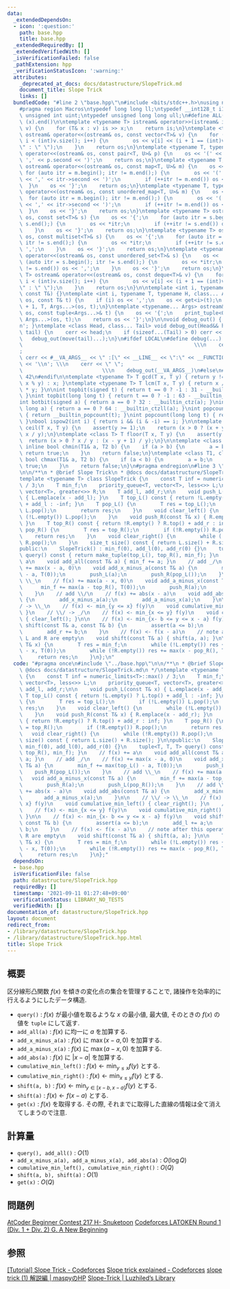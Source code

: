 ```yaml
---
data:
  _extendedDependsOn:
  - icon: ':question:'
    path: base.hpp
    title: base.hpp
  _extendedRequiredBy: []
  _extendedVerifiedWith: []
  _isVerificationFailed: false
  _pathExtension: hpp
  _verificationStatusIcon: ':warning:'
  attributes:
    _deprecated_at_docs: docs/datastructure/SlopeTrick.md
    document_title: Slope Trick
    links: []
  bundledCode: "#line 2 \"base.hpp\"\n#include <bits/stdc++.h>\nusing namespace std;\n\
    #pragma region Macros\ntypedef long long ll;\ntypedef __int128_t i128;\ntypedef\
    \ unsigned int uint;\ntypedef unsigned long long ull;\n#define ALL(x) (x).begin(),\
    \ (x).end()\n\ntemplate <typename T> istream& operator>>(istream& is, vector<T>&\
    \ v) {\n    for (T& x : v) is >> x;\n    return is;\n}\ntemplate <typename T>\
    \ ostream& operator<<(ostream& os, const vector<T>& v) {\n    for (int i = 0;\
    \ i < (int)v.size(); i++) {\n        os << v[i] << (i + 1 == (int)v.size() ? \"\
    \" : \" \");\n    }\n    return os;\n}\ntemplate <typename T, typename U> ostream&\
    \ operator<<(ostream& os, const pair<T, U>& p) {\n    os << '(' << p.first <<\
    \ ',' << p.second << ')';\n    return os;\n}\ntemplate <typename T, typename U>\
    \ ostream& operator<<(ostream& os, const map<T, U>& m) {\n    os << '{';\n   \
    \ for (auto itr = m.begin(); itr != m.end();) {\n        os << '(' << itr->first\
    \ << ',' << itr->second << ')';\n        if (++itr != m.end()) os << ',';\n  \
    \  }\n    os << '}';\n    return os;\n}\ntemplate <typename T, typename U> ostream&\
    \ operator<<(ostream& os, const unordered_map<T, U>& m) {\n    os << '{';\n  \
    \  for (auto itr = m.begin(); itr != m.end();) {\n        os << '(' << itr->first\
    \ << ',' << itr->second << ')';\n        if (++itr != m.end()) os << ',';\n  \
    \  }\n    os << '}';\n    return os;\n}\ntemplate <typename T> ostream& operator<<(ostream&\
    \ os, const set<T>& s) {\n    os << '{';\n    for (auto itr = s.begin(); itr !=\
    \ s.end();) {\n        os << *itr;\n        if (++itr != s.end()) os << ',';\n\
    \    }\n    os << '}';\n    return os;\n}\ntemplate <typename T> ostream& operator<<(ostream&\
    \ os, const multiset<T>& s) {\n    os << '{';\n    for (auto itr = s.begin();\
    \ itr != s.end();) {\n        os << *itr;\n        if (++itr != s.end()) os <<\
    \ ',';\n    }\n    os << '}';\n    return os;\n}\ntemplate <typename T> ostream&\
    \ operator<<(ostream& os, const unordered_set<T>& s) {\n    os << '{';\n    for\
    \ (auto itr = s.begin(); itr != s.end();) {\n        os << *itr;\n        if (++itr\
    \ != s.end()) os << ',';\n    }\n    os << '}';\n    return os;\n}\ntemplate <typename\
    \ T> ostream& operator<<(ostream& os, const deque<T>& v) {\n    for (int i = 0;\
    \ i < (int)v.size(); i++) {\n        os << v[i] << (i + 1 == (int)v.size() ? \"\
    \" : \" \");\n    }\n    return os;\n}\n\ntemplate <int i, typename T> void print_tuple(ostream&,\
    \ const T&) {}\ntemplate <int i, typename T, typename H, class... Args> void print_tuple(ostream&\
    \ os, const T& t) {\n    if (i) os << ',';\n    os << get<i>(t);\n    print_tuple<i\
    \ + 1, T, Args...>(os, t);\n}\ntemplate <typename... Args> ostream& operator<<(ostream&\
    \ os, const tuple<Args...>& t) {\n    os << '{';\n    print_tuple<0, tuple<Args...>,\
    \ Args...>(os, t);\n    return os << '}';\n}\n\nvoid debug_out() { cerr << '\\\
    n'; }\ntemplate <class Head, class... Tail> void debug_out(Head&& head, Tail&&...\
    \ tail) {\n    cerr << head;\n    if (sizeof...(Tail) > 0) cerr << \", \";\n \
    \   debug_out(move(tail)...);\n}\n#ifdef LOCAL\n#define debug(...)           \
    \                                                        \\\n    cerr << \" \"\
    ;                                                                     \\\n   \
    \ cerr << #__VA_ARGS__ << \" :[\" << __LINE__ << \":\" << __FUNCTION__ << \"]\"\
    \ << '\\n'; \\\n    cerr << \" \";                                           \
    \                          \\\n    debug_out(__VA_ARGS__)\n#else\n#define debug(...)\
    \ 42\n#endif\n\ntemplate <typename T> T gcd(T x, T y) { return y != 0 ? gcd(y,\
    \ x % y) : x; }\ntemplate <typename T> T lcm(T x, T y) { return x / gcd(x, y)\
    \ * y; }\n\nint topbit(signed t) { return t == 0 ? -1 : 31 - __builtin_clz(t);\
    \ }\nint topbit(long long t) { return t == 0 ? -1 : 63 - __builtin_clzll(t); }\n\
    int botbit(signed a) { return a == 0 ? 32 : __builtin_ctz(a); }\nint botbit(long\
    \ long a) { return a == 0 ? 64 : __builtin_ctzll(a); }\nint popcount(signed t)\
    \ { return __builtin_popcount(t); }\nint popcount(long long t) { return __builtin_popcountll(t);\
    \ }\nbool ispow2(int i) { return i && (i & -i) == i; }\n\ntemplate <class T> T\
    \ ceil(T x, T y) {\n    assert(y >= 1);\n    return (x > 0 ? (x + y - 1) / y :\
    \ x / y);\n}\ntemplate <class T> T floor(T x, T y) {\n    assert(y >= 1);\n  \
    \  return (x > 0 ? x / y : (x - y + 1) / y);\n}\n\ntemplate <class T1, class T2>\
    \ inline bool chmin(T1& a, T2 b) {\n    if (a > b) {\n        a = b;\n       \
    \ return true;\n    }\n    return false;\n}\ntemplate <class T1, class T2> inline\
    \ bool chmax(T1& a, T2 b) {\n    if (a < b) {\n        a = b;\n        return\
    \ true;\n    }\n    return false;\n}\n#pragma endregion\n#line 3 \"datastructure/SlopeTrick.hpp\"\
    \n\n/**\n * @brief Slope Trick\n * @docs docs/datastructure/SlopeTrick.md\n */\n\
    template <typename T> class SlopeTrick {\n    const T inf = numeric_limits<T>::max()\
    \ / 3;\n    T min_f;\n    priority_queue<T, vector<T>, less<>> L;\n    priority_queue<T,\
    \ vector<T>, greater<>> R;\n    T add_l, add_r;\n\n    void push_L(const T& x)\
    \ { L.emplace(x - add_l); }\n    T top_L() const { return !L.empty() ? L.top()\
    \ + add_l : -inf; }\n    T pop_L() {\n        T res = top_L();\n        if (!L.empty())\
    \ L.pop();\n        return res;\n    }\n    void clear_left() {\n        while\
    \ (!L.empty()) L.pop();\n    }\n    void push_R(const T& x) { R.emplace(x - add_r);\
    \ }\n    T top_R() const { return !R.empty() ? R.top() + add_r : inf; }\n    T\
    \ pop_R() {\n        T res = top_R();\n        if (!R.empty()) R.pop();\n    \
    \    return res;\n    }\n    void clear_right() {\n        while (!R.empty())\
    \ R.pop();\n    }\n    size_t size() const { return L.size() + R.size(); }\n\n\
    public:\n    SlopeTrick() : min_f(0), add_l(0), add_r(0) {}\n    tuple<T, T, T>\
    \ query() const { return make_tuple(top_L(), top_R(), min_f); }\n    // f(x) +=\
    \ a\n    void add_all(const T& a) { min_f += a; }\n    // add _/\n    // f(x)\
    \ += max(x - a, 0)\n    void add_x_minus_a(const T& a) {\n        min_f += max(top_L()\
    \ - a, T(0));\n        push_L(a);\n        push_R(pop_L());\n    }\n    // add\
    \ \\_\n    // f(x) += max(a - x, 0)\n    void add_a_minus_x(const T& a) {\n  \
    \      min_f += max(a - top_R(), T(0));\n        push_R(a);\n        push_L(pop_R());\n\
    \    }\n    // add \\/\n    // f(x) += abs(x - a)\n    void add_abs(const T& a)\
    \ {\n        add_x_minus_a(a);\n        add_a_minus_x(a);\n    }\n\n    // \\\
    / -> \\_\n    // f(x) <- min_{y <= x} f(y)\n    void cumulative_min_left() { clear_right();\
    \ }\n    // \\/ -> _/\n    // f(x) <- min_{x <= y} f(y)\n    void cumulative_min_right()\
    \ { clear_left(); }\n\n    // f(x) <- min_{x- b <= y <= x - a} f(y)\n    void\
    \ shift(const T& a, const T& b) {\n        assert(a <= b);\n        add_l += a;\n\
    \        add_r += b;\n    }\n    // f(x) <- f(x - a)\n    // note after this operation,\
    \ L and R are empty\n    void shift(const T& a) { shift(a, a); }\n\n    T get(const\
    \ T& x) {\n        T res = min_f;\n        while (!L.empty()) res += max(pop_L()\
    \ - x, T(0));\n        while (!R.empty()) res += max(x - pop_R(), T(0));\n   \
    \     return res;\n    }\n};\n"
  code: "#pragma once\n#include \"../base.hpp\"\n\n/**\n * @brief Slope Trick\n *\
    \ @docs docs/datastructure/SlopeTrick.md\n */\ntemplate <typename T> class SlopeTrick\
    \ {\n    const T inf = numeric_limits<T>::max() / 3;\n    T min_f;\n    priority_queue<T,\
    \ vector<T>, less<>> L;\n    priority_queue<T, vector<T>, greater<>> R;\n    T\
    \ add_l, add_r;\n\n    void push_L(const T& x) { L.emplace(x - add_l); }\n   \
    \ T top_L() const { return !L.empty() ? L.top() + add_l : -inf; }\n    T pop_L()\
    \ {\n        T res = top_L();\n        if (!L.empty()) L.pop();\n        return\
    \ res;\n    }\n    void clear_left() {\n        while (!L.empty()) L.pop();\n\
    \    }\n    void push_R(const T& x) { R.emplace(x - add_r); }\n    T top_R() const\
    \ { return !R.empty() ? R.top() + add_r : inf; }\n    T pop_R() {\n        T res\
    \ = top_R();\n        if (!R.empty()) R.pop();\n        return res;\n    }\n \
    \   void clear_right() {\n        while (!R.empty()) R.pop();\n    }\n    size_t\
    \ size() const { return L.size() + R.size(); }\n\npublic:\n    SlopeTrick() :\
    \ min_f(0), add_l(0), add_r(0) {}\n    tuple<T, T, T> query() const { return make_tuple(top_L(),\
    \ top_R(), min_f); }\n    // f(x) += a\n    void add_all(const T& a) { min_f +=\
    \ a; }\n    // add _/\n    // f(x) += max(x - a, 0)\n    void add_x_minus_a(const\
    \ T& a) {\n        min_f += max(top_L() - a, T(0));\n        push_L(a);\n    \
    \    push_R(pop_L());\n    }\n    // add \\_\n    // f(x) += max(a - x, 0)\n \
    \   void add_a_minus_x(const T& a) {\n        min_f += max(a - top_R(), T(0));\n\
    \        push_R(a);\n        push_L(pop_R());\n    }\n    // add \\/\n    // f(x)\
    \ += abs(x - a)\n    void add_abs(const T& a) {\n        add_x_minus_a(a);\n \
    \       add_a_minus_x(a);\n    }\n\n    // \\/ -> \\_\n    // f(x) <- min_{y <=\
    \ x} f(y)\n    void cumulative_min_left() { clear_right(); }\n    // \\/ -> _/\n\
    \    // f(x) <- min_{x <= y} f(y)\n    void cumulative_min_right() { clear_left();\
    \ }\n\n    // f(x) <- min_{x- b <= y <= x - a} f(y)\n    void shift(const T& a,\
    \ const T& b) {\n        assert(a <= b);\n        add_l += a;\n        add_r +=\
    \ b;\n    }\n    // f(x) <- f(x - a)\n    // note after this operation, L and\
    \ R are empty\n    void shift(const T& a) { shift(a, a); }\n\n    T get(const\
    \ T& x) {\n        T res = min_f;\n        while (!L.empty()) res += max(pop_L()\
    \ - x, T(0));\n        while (!R.empty()) res += max(x - pop_R(), T(0));\n   \
    \     return res;\n    }\n};"
  dependsOn:
  - base.hpp
  isVerificationFile: false
  path: datastructure/SlopeTrick.hpp
  requiredBy: []
  timestamp: '2021-09-11 01:27:48+09:00'
  verificationStatus: LIBRARY_NO_TESTS
  verifiedWith: []
documentation_of: datastructure/SlopeTrick.hpp
layout: document
redirect_from:
- /library/datastructure/SlopeTrick.hpp
- /library/datastructure/SlopeTrick.hpp.html
title: Slope Trick
---
```

## 概要
区分線形凸関数 $f(x)$ を傾きの変化点の集合を管理することで, 諸操作を効率的に行えるようにしたデータ構造.

- `query()` : $f(x)$ が最小値を取るような $x$ の最小値, 最大値, そのときの $f(x)$ の値を `tuple` にして返す.
- `add_all(a)` : $f(x)$ に均一に $a$ を加算する.
- `add_x_minus_a(a)` : $f(x)$ に $\max(x - a, 0)$ を加算する.
- `add_a_minus_x(a)` : $f(x)$ に $\max(a - x, 0)$ を加算する.
- `add_abs(a)` : $f(x)$ に $|x - a|$ を加算する.
- `cumulative_min_left()` : $f(x) \leftarrow \min_{y \leq x} f(y)$ とする.
- `cumulative_min_right()` : $f(x) \leftarrow \min_{x \leq y} f(y)$ とする.
- `shift(a, b)` : $f(x) \leftarrow \min_{y \in [x - b, x - a]} f(y)$ とする.
- `shift(a)` : $f(x) \leftarrow f(x - a)$ とする.
- `get(x)` : $f(x)$ を取得する. その際, それまでに取得した直線の情報は全て消えてしまうので注意.

## 計算量
- `query(), add_all()` : $O(1)$
- `add_x_minus_a(a), add_a_minus_x(a), add_abs(a)` : $O(\log Q)$
- `cumulative_min_left(), cumulative_min_right()` : $O(Q)$
- `shift(a, b), shift(a)` : $O(1)$
- `get(x)` : $O(Q)$

## 問題例
[AtCoder Beginner Contest 217 H- Snuketoon](https://atcoder.jp/contests/abc217/tasks/abc217_h)
[Codeforces LATOKEN Round 1 (Div. 1 + Div. 2) G. A New Beginning](https://codeforces.com/contest/1534/problem/G)

## 参照
[[Tutorial] Slope Trick - Codeforces](https://codeforces.com/blog/entry/47821)
[Slope trick explained - Codeforces](https://codeforces.com/blog/entry/77298)
[slope trick (1) 解説編 | maspyのHP](https://maspypy.com/slope-trick-1-%E8%A7%A3%E8%AA%AC%E7%B7%A8)
[Slope-Trick | Luzhiled’s Library](https://ei1333.github.io/library/structure/others/slope-trick.cpp)